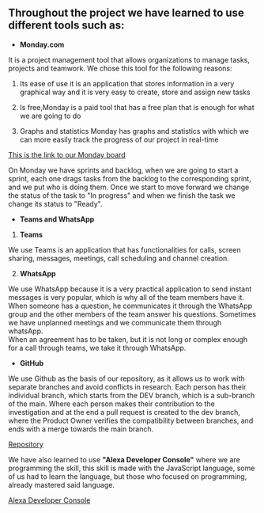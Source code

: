 ## Throughout the project we have learned to use different tools such as:

* **Monday.com**

It is a project management tool that allows organizations to manage tasks, projects and teamwork. We chose this tool for the following reasons:

1. Its ease of use it is an application that stores information in a very graphical way and it is very easy to create, store and assign new tasks

2. Is free,Monday is a paid tool that has a free plan that is enough for what we are going to do

3. Graphs and statistics Monday has graphs and statistics with which we can more easily track the progress of our project in real-time

[This is the link to our Monday board](https://uady-cast.monday.com/boards/841731238/)

On Monday we have sprints and backlog, when we are going to start a sprint, each one drags tasks from the backlog to the corresponding sprint, and we put who is doing them. Once we start to move forward we change the status of the task to "In progress" and when we finish the task we change its status to "Ready".

* **Teams and WhatsApp**

1. **Teams**

We use Teams is an application that has functionalities for calls, screen sharing, messages, meetings, call scheduling and channel creation.

2. **WhatsApp**

We use WhatsApp because it is a very practical application to send instant messages is very popular, which is why all of the team members have it.<br>
When someone has a question, he communicates it through the WhatsApp group and the other members of the team answer his questions. Sometimes we have unplanned meetings and we communicate them through whatsApp.<br>
When an agreement has to be taken, but it is not long or complex enough for a call through teams, we take it through WhatsApp.

* **GitHub**

We use Github as the basis of our repository, as it allows us to work with separate branches and avoid conflicts in research. Each person has their individual branch, which starts from the DEV branch, which is a sub-branch of the main. Where each person makes their contribution to the investigation and at the end a pull request is created to the dev branch, where the Product Owner verifies the compatibility between branches, and ends with a merge towards the main branch.

[Repository](https://github.com/Daniel-Pliego/Proyecto-FIS)

We have also learned to use **"Alexa Developer Console"** where we are programming the skill, this skill is made with the JavaScript language, some of us had to learn the language, but those who focused on programming, already mastered said language.

[Alexa Developer Console](https://www.amazon.com/ap/signin?openid.pape.preferred_auth_policies=Singlefactor&clientContext=134-9628747-5379721&openid.pape.max_auth_age=7200&openid.return_to=https%3A%2F%2Fdeveloper.amazon.com%2Falexa%2Fconsole%2Fask%2Fbuild%2Fcustom%2Famzn1.ask.skill.9d8cd1ed-c934-491b-bd1d-427bfe68304c%2Fdevelopment%2Fen_US%2Fjson-editor&openid.identity=http%3A%2F%2Fspecs.openid.net%2Fauth%2F2.0%2Fidentifier_select&openid.assoc_handle=amzn_dante_us&openid.mode=checkid_setup&marketPlaceId=ATVPDKIKX0DER&openid.claimed_id=http%3A%2F%2Fspecs.openid.net%2Fauth%2F2.0%2Fidentifier_select&openid.ns=http%3A%2F%2Fspecs.openid.net%2Fauth%2F2.0&)

